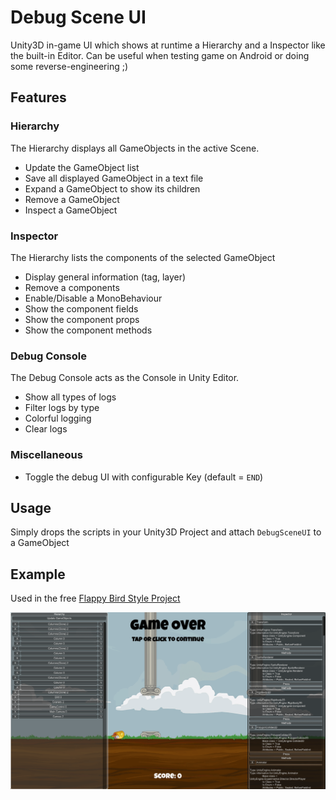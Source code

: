 # Debug Scene UI
Unity3D in-game UI which shows at runtime a Hierarchy and a Inspector like the built-in Editor.
Can be useful when testing game on Android or doing some reverse-engineering ;)

## Features

### Hierarchy
The Hierarchy displays all GameObjects in the active Scene.

- Update the GameObject list
- Save all displayed GameObject in a text file
- Expand a GameObject to show its children
- Remove a GameObject
- Inspect a GameObject

### Inspector
The Hierarchy lists the components of the selected GameObject
- Display general information (tag, layer)
- Remove a components
- Enable/Disable a MonoBehaviour
- Show the component fields
- Show the component props
- Show the component methods

### Debug Console
The Debug Console acts as the Console in Unity Editor.
- Show all types of logs
- Filter logs by type
- Colorful logging
- Clear logs

### Miscellaneous
- Toggle the debug UI with configurable Key (default = `END`)

## Usage
Simply drops the scripts in your Unity3D Project and attach `DebugSceneUI` to a GameObject

## Example
Used in the free [Flappy Bird Style Project](https://www.assetstore.unity3d.com/en/#!/content/80330)

![ScreenDemo png](/screenDemo.png)
